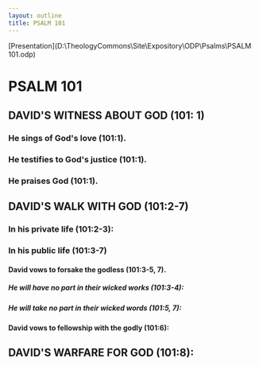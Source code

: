 ```yaml
---
layout: outline
title: PSALM 101
---
```

[Presentation](D:\TheologyCommons\Site\Expository\ODP\Psalms\PSALM 101.odp)
# PSALM 101 
## DAVID\'S WITNESS ABOUT GOD (101: 1) 
###  He sings of God\'s love (101:1). 
###  He testifies to God\'s justice (101:1). 
###  He praises God (101:1). 
## DAVID\'S WALK WITH GOD (101:2-7) 
###  In his private life (101:2-3): 
###  In his public life (101:3-7) 
####  David vows to forsake the godless (101:3-5, 7). 
#####  He will have no part in their wicked works (101:3-4): 
#####  He will take no part in their wicked words (101:5, 7): 
####  David vows to fellowship with the godly (101:6): 
## DAVID\'S WARFARE FOR GOD (101:8): 
